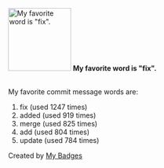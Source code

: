 <img src="https://my-badges.github.io/my-badges/favorite-word.png" alt="My favorite word is &quot;fix&quot;." title="My favorite word is &quot;fix&quot;." width="128">
<strong>My favorite word is &quot;fix&quot;.</strong>
<br><br>

My favorite commit message words are:

1. fix (used 1247 times)
2. added (used 919 times)
3. merge (used 825 times)
4. add (used 804 times)
5. update (used 784 times)


Created by <a href="https://github.com/my-badges/my-badges">My Badges</a>